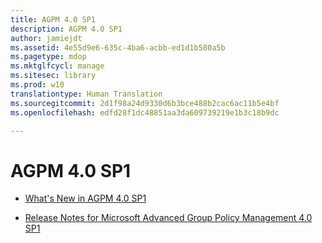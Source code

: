 ```yaml
---
title: AGPM 4.0 SP1
description: AGPM 4.0 SP1
author: jamiejdt
ms.assetid: 4e55d9e6-635c-4ba6-acbb-ed1d1b580a5b
ms.pagetype: mdop
ms.mktglfcycl: manage
ms.sitesec: library
ms.prod: w10
translationtype: Human Translation
ms.sourcegitcommit: 2d1f98a24d9330d6b3bce488b2cac6ac11b5e4bf
ms.openlocfilehash: edfd28f1dc48851aa3da609739219e1b3c18b9dc

---
```



# AGPM 4.0 SP1


-   [What's New in AGPM 4.0 SP1](whats-new-in-agpm-40-sp1.md)

-   [Release Notes for Microsoft Advanced Group Policy Management 4.0 SP1](release-notes-for-microsoft-advanced-group-policy-management-40-sp1.md)

 

 








<!--HONumber=Jun16_HO4-->


